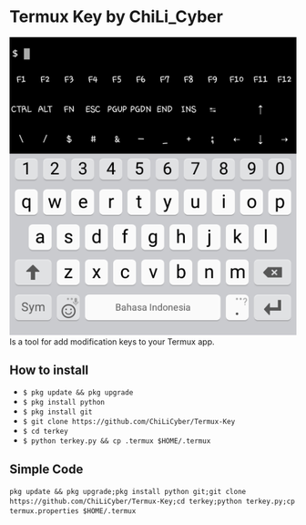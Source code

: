# Termux Key by ChiLi_Cyber
![Termux Key](ss.png)
Is a tool for add modification keys to your Termux app.

## How to install

* `$ pkg update && pkg upgrade`
* `$ pkg install python`
* `$ pkg install git`
* `$ git clone https://github.com/ChiLiCyber/Termux-Key`
* `$ cd terkey`
* `$ python terkey.py && cp .termux $HOME/.termux`

## Simple Code

```pkg update && pkg upgrade;pkg install python git;git clone https://github.com/ChiLiCyber/Termux-Key;cd terkey;python terkey.py;cp termux.properties $HOME/.termux```
